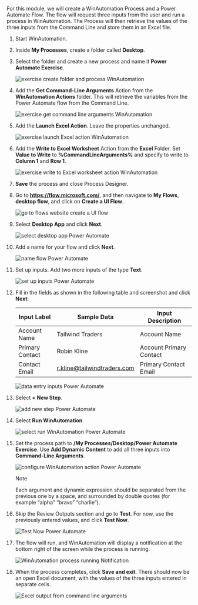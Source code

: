 For this module, we will create a WinAutomation Process and a Power Automate Flow. The flow will request three inputs from the user and run a process in WinAutomation. The Process will then retrieve the values of the three inputs from the Command Line and store them in an Excel file.

1. Start WinAutomation. 
1. Inside **My Processes**, create a folder called **Desktop**. 
1. Select the folder and create a new process and name it **Power Automate Exercise**.

   ![exercise create folder and process WinAutomation](..\media\exercise-create-folder-and-process.png)

1. Add the **Get Command-Line Arguments** Action from the **WinAutomation Actions** folder. This will retrieve the variables from the Power Automate flow from the Command Line.

   ![exercise get command line arguments WinAutomation](..\media\exercise-get-command-line-arguments.png)

1. Add the **Launch Excel Action**. Leave the properties unchanged.

   ![exercise launch Excel action WinAutomation](..\media\exercise-launch-excel-action.png)

1. Add the **Write to Excel Worksheet** Action from the **Excel** Folder. Set **Value to Write** to **%CommandLineArguments%** and specify to write to **Column 1** and **Row 1**.

   ![exercise write to Excel worksheet action WinAutomation](..\media\exercise-write-excel-worksheet-action.png)

1. **Save** the process and close Process Designer.
 
1. Go to **https://flow.microsoft.com/**, and then navigate to **My Flows**, **desktop flow**, and click on **Create a UI Flow**.

   ![go to flows website create a UI flow](..\media\go-to-flows-website-create-ui-flow.png)

1. Select **Desktop App** and click **Next**.

   ![select desktop app Power Automate](..\media\select-desktop-app-power-automate.png)
 
1. Add a name for your flow and click **Next**.

   ![name flow Power Automate](..\media\name-flow-power-automate.png)

1. Set up inputs. Add two more inputs of the type **Text**.

   ![set up inputs Power Automate](..\media\set-up-inputs-power-automate.png)

1. Fill in the fields as shown in the following table and screenshot and click **Next**:


   | Input Label   | Sample Data   | Input Description|
   |-|-|-|
   | Account Name | Tailwind Traders | Account Name |
   | Primary Contact | Robin Kline | Account Primary Contact |
   | Contact Email | r.kline@tailwindtraders.com | Primary Contact Email |

   ![data entry inputs Power Automate](..\media\data-entry-inputs-power-automate.png)
 
 1. Select **+ New Step**.

    ![add new step Power Automate](..\media\add-new-step-power-automate.png)
 
14. Select **Run WinAutomation**.

    ![select run WinAutomation Power Automate](..\media\select-run-power-automate.png)

15. Set the process path to **/My Processes/Desktop/Power Automate Exercise**. Use **Add Dynamic Content** to add all three inputs into **Command-Line Arguments**.

    ![configure WinAutomation action Power Automate](..\media\configure-action-power-automate.png)

    > [!NOTE]
    > Each argument and dynamic expression should be separated from the previous one by a space, and surrounded by double quotes (for example “alpha” “bravo” “charlie”).

16. Skip the Review Outputs section and go to **Test**. For now, use the previously entered values, and click **Test Now**.

    ![Test Now Power Automate](..\media\test-now-power-automate.png)
 
17. The flow will run, and WinAutomation will display a notification at the bottom right of the screen while the process is running.

    ![WinAutomation process running Notification](..\media\winautomation-process-running-notifications.png)

18. When the process completes, click **Save and exit**. There should now be an open Excel document, with the values of the three inputs entered in separate cells.

    ![Excel output from command line arguments](..\media\excel-output-command-line-arguments.png)
